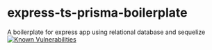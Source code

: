 # express-ts-prisma-boilerplate
A boilerplate for express app using relational database and sequelize
[![Known Vulnerabilities](https://snyk.io/test/github/pshaddel/NodeJS-Express-TS-Prisma/badge.svg)](https://snyk.io/test/github/{username}/{repo})
